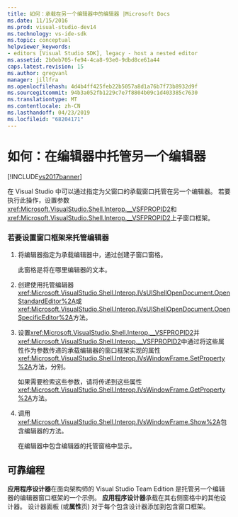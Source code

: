 ```yaml
---
title: 如何：承载在另一个编辑器中的编辑器 |Microsoft Docs
ms.date: 11/15/2016
ms.prod: visual-studio-dev14
ms.technology: vs-ide-sdk
ms.topic: conceptual
helpviewer_keywords:
- editors [Visual Studio SDK], legacy - host a nested editor
ms.assetid: 2b0eb705-fe94-4ca8-93e0-9dbd8ce61a44
caps.latest.revision: 15
ms.author: gregvanl
manager: jillfra
ms.openlocfilehash: 4d4b4ff425feb22b5057a8d1a76b7f73b8932d9f
ms.sourcegitcommit: 94b3a052fb1229c7e7f8804b09c1d403385c7630
ms.translationtype: MT
ms.contentlocale: zh-CN
ms.lasthandoff: 04/23/2019
ms.locfileid: "68204171"
---
```

# <a name="how-to-host-an-editor-in-another-editor"></a>如何：在编辑器中托管另一个编辑器
[!INCLUDE[vs2017banner](../includes/vs2017banner.md)]

在 Visual Studio 中可以通过指定为父窗口的承载窗口托管在另一个编辑器。 若要执行此操作，设置参数<xref:Microsoft.VisualStudio.Shell.Interop.__VSFPROPID2>和<xref:Microsoft.VisualStudio.Shell.Interop.__VSFPROPID2>上子窗口框架。  
  
### <a name="to-set-up-the-window-frame-to-host-an-editor"></a>若要设置窗口框架来托管编辑器  
  
1. 将编辑器指定为承载编辑器中，通过创建子窗口窗格。  
  
     此窗格是将在哪里编辑器的文本。  
  
2. 创建使用托管编辑器<xref:Microsoft.VisualStudio.Shell.Interop.IVsUIShellOpenDocument.OpenStandardEditor%2A>或<xref:Microsoft.VisualStudio.Shell.Interop.IVsUIShellOpenDocument.OpenSpecificEditor%2A>方法。  
  
3. 设置<xref:Microsoft.VisualStudio.Shell.Interop.__VSFPROPID2>并<xref:Microsoft.VisualStudio.Shell.Interop.__VSFPROPID2>中通过将这些属性作为参数传递的承载编辑器的窗口框架实现的属性<xref:Microsoft.VisualStudio.Shell.Interop.IVsWindowFrame.SetProperty%2A>方法，分别。  
  
     如果需要检索这些参数，请将传递到这些属性<xref:Microsoft.VisualStudio.Shell.Interop.IVsWindowFrame.GetProperty%2A>方法。  
  
4. 调用<xref:Microsoft.VisualStudio.Shell.Interop.IVsWindowFrame.Show%2A>包含编辑器的方法。  
  
     在编辑器中包含编辑器的托管窗格中显示。  
  
## <a name="robust-programming"></a>可靠编程  
 **应用程序设计器**在面向架构师的 Visual Studio Team Edition 是托管另一个编辑器的编辑器窗口框架的一个示例。 **应用程序设计器**承载在其右侧窗格中的其他设计器。 设计器面板 (或**属性**页) 对于每个包含设计器添加到包含窗口框架。
